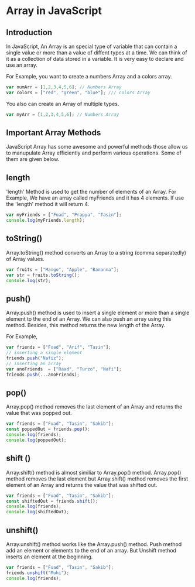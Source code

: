 # Array in JavaScript

## Introduction

In JavaScript, An Array is an special type of variable that can contain a single value or more than a value of diffent types at a time. We can think of it as a collection of data stored in a variable. It is very easy to declare and use an array.

For Example, you want to create a numbers Array and a colors array.

```JavaScript
var numArr = [1,2,3,4,5,6]; // Numbers Array
var colors = ["red", "green", "blue"]; /// colors Array
```

You also can create an Array of multiple types.

```JavaScript
var myArr = [1,2,3,4,5,6]; // Numbers Array
```

## Important Array Methods

JavaScript Array has some awesome and powerful methods those allow us to manupulate Array efficiently and perform various operations. Some of them are given below.

## length

'length' Method is used to get the number of elements of an Array. For Example, We have an array called myFriends and it has 4 elements. If use the 'length' method it will return 4.

``` JavaScript
var myFriends = ["Fuad", "Prapya", "Tasin"];
console.log(myFriends.length);
```

## toString()

Array.toString() method converts an Array to a string (comma separatedly) of Array values.

``` JavaScript
var fruits = ["Mango", "Apple", "Bananna"];
var str = fruits.toString();
console.log(str);
```

## push()

Array.push() method is used to insert a single element or more than a single element to the end of an Array. We can also push an array using this method. Besides, this method returns the new length of the Array.

For Example,

``` JavaScript
var friends = ["Fuad", "Arif", "Tasin"];
// inserting a single element
friends.push("Nafiz");
// inserting an array
var anoFriends  = ["Raad", "Turzo", "Nafi"];
friends.push(...anoFriends);
```

## pop()

Array.pop() method removes the last element of an Array and returns the value that was popped out.

```javascript
var friends = ["Fuad", "Tasin", "Sakib"];
const poppedOut = friends.pop();
console.log(friends);
console.log(poppedOut);
```

## shift ()

Array.shift() method is almost similiar to Array.pop() method. Array.pop() method removes the last element but Array.shift() method removes the first element of an Array and returns the value that was shifted out.

```javascript
var friends = ["Fuad", "Tasin", "Sakib"];
const shiftedOut = friends.shift();
console.log(friends);
console.log(shiftedOut);
```

## unshift()

Array.unshift() method works like the Array.push() method. Push method add an element or elements to the end of an array. But Unshift method inserts an element at the beginning.

```javascript
var friends = ["Fuad", "Tasin", "Sakib"];
friends.unshift("Muhi");
console.log(friends);
```